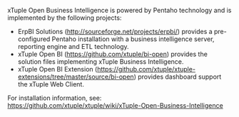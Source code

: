 xTuple Open Business Intelligence is powered by Pentaho technology and is implemented by the following projects:

* ErpBI Solutions (http://sourceforge.net/projects/erpbi/) provides a pre-configured Pentaho installation  with a business intelligence server, reporting engine and ETL technology.
* xTuple Open BI (https://github.com/xtuple/bi-open) provides the solution files implementing xTuple Business Intelligence.
* xTuple Open BI Extension (https://github.com/xtuple/xtuple-extensions/tree/master/source/bi-open) provides dashboard support the xTuple Web Client.

For installation information, see: https://github.com/xtuple/xtuple/wiki/xTuple-Open-Business-Intelligence